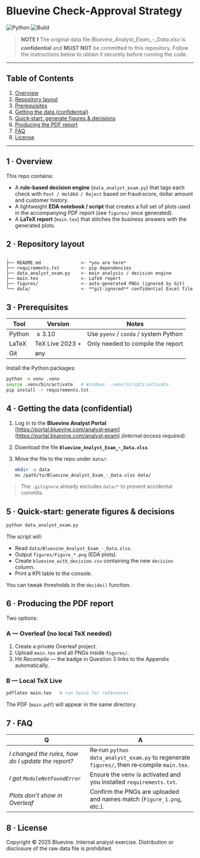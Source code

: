# Bluevine Check‑Approval Strategy

![Python](https://img.shields.io/badge/Python-3.10%2B-blue)
![Build](https://img.shields.io/badge/Status-Prototype-orange)

> **NOTE  ❗**  The original data file *Bluevine\_Analyst\_Exam\_-\_Data.xlsx* is **confidential** and **MUST NOT** be committed to this repository. Follow the instructions below to obtain it securely before running the code.

---

## Table of Contents

1. [Overview](#overview)
2. [Repository layout](#repository-layout)
3. [Prerequisites](#prerequisites)
4. [Getting the data (confidential)](#getting-the-data-confidential)
5. [Quick‑start: generate figures & decisions](#quick-start)
6. [Producing the PDF report](#building-the-report)
7. [FAQ](#faq)
8. [License](#license)

---

<a id="overview"></a>

## 1 · Overview

This repo contains:

* A **rule‑based decision engine** (`data_analyst_exam.py`) that tags each check with `Post / Hold6d / Reject` based on fraud‑score, dollar amount and customer history.
* A lightweight **EDA notebook / script** that creates a full set of plots used in the accompanying PDF report (see `figures/` once generated).
* A **LaTeX report** (`main.tex`) that stitches the business answers with the generated plots.

<a id="repository-layout"></a>

## 2 · Repository layout

```
.
├── README.md               <- *you are here*
├── requirements.txt        <- pip dependencies
├── data_analyst_exam.py    <- main analysis / decision engine
├── main.tex                <- LaTeX report
├── figures/                <- auto‑generated PNGs (ignored by Git)
└── data/                   <- **git‑ignored** confidential Excel file
```

<a id="prerequisites"></a>

## 3 · Prerequisites

| Tool   | Version         | Notes                                 |
| ------ | --------------- | ------------------------------------- |
| Python |  ≥ 3.10         | Use `pyenv` / `conda` / system Python |
| LaTeX  | TeX Live 2023 + | Only needed to compile the report     |
| Git    | any             |                                       |

Install the Python packages:

```bash
python -m venv .venv
source .venv/bin/activate   # Windows: .venv\Scripts\activate
pip install -r requirements.txt
```

<a id="getting-the-data-confidential"></a>

## 4 · Getting the data (confidential)

1. Log in to the **Bluevine Analyst Portal**
   [https://portal.bluevine.com/analyst‑exam](https://portal.bluevine.com/analyst‑exam) *(internal access required)*.
2. Download the file **`Bluevine_Analyst_Exam_-_Data.xlsx`**.
3. Move the file to the repo under `data/`:

   ```bash
   mkdir -p data
   mv /path/to/Bluevine_Analyst_Exam_-_Data.xlsx data/
   ```

> The `.gitignore` already excludes `data/*` to prevent accidental commits.

<a id="quick-start"></a>

## 5 · Quick‑start: generate figures & decisions

```bash
python data_analyst_exam.py
```

The script will:

* Read `data/Bluevine_Analyst_Exam_-_Data.xlsx`.
* Output `figures/Figure_*.png` (EDA plots).
* Create `bluevine_with_decision.csv` containing the new `decision` column.
* Print a KPI table to the console.

You can tweak thresholds in the `decide()` function.

<a id="building-the-report"></a>

## 6 · Producing the PDF report

Two options:

### A — Overleaf (no local TeX needed)

1. Create a private Overleaf project.
2. Upload `main.tex` and all PNGs inside `figures/`.
3. Hit *Recompile* — the badge in Question 3 links to the Appendix automatically.

### B — Local TeX Live

```bash
pdflatex main.tex   # run twice for references
```

The PDF (`main.pdf`) will appear in the same directory.

<a id="faq"></a>

## 7 · FAQ

| Q                                                  | A                                                                                          |
| -------------------------------------------------- | ------------------------------------------------------------------------------------------ |
| *I changed the rules, how do I update the report?* | Re‑run `python data_analyst_exam.py` to regenerate `figures/`, then re‑compile `main.tex`. |
| *I get `ModuleNotFoundError`*                      | Ensure the venv is activated and you installed `requirements.txt`.                         |
| *Plots don’t show in Overleaf*                     | Confirm the PNGs are uploaded and names match (`Figure_1.png`, etc.).                      |

<a id="license"></a>

## 8 · License

Copyright © 2025 Bluevine.  Internal analyst exercise.
Distribution or disclosure of the raw data file is prohibited.
